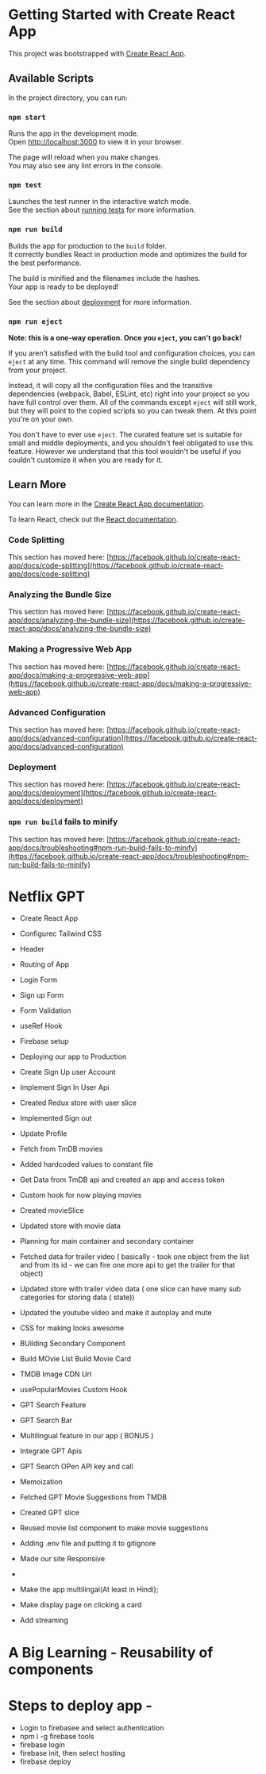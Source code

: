 # Getting Started with Create React App

This project was bootstrapped with [Create React App](https://github.com/facebook/create-react-app).

## Available Scripts

In the project directory, you can run:

### `npm start`

Runs the app in the development mode.\
Open [http://localhost:3000](http://localhost:3000) to view it in your browser.

The page will reload when you make changes.\
You may also see any lint errors in the console.

### `npm test`

Launches the test runner in the interactive watch mode.\
See the section about [running tests](https://facebook.github.io/create-react-app/docs/running-tests) for more information.

### `npm run build`

Builds the app for production to the `build` folder.\
It correctly bundles React in production mode and optimizes the build for the best performance.

The build is minified and the filenames include the hashes.\
Your app is ready to be deployed!

See the section about [deployment](https://facebook.github.io/create-react-app/docs/deployment) for more information.

### `npm run eject`

**Note: this is a one-way operation. Once you `eject`, you can't go back!**

If you aren't satisfied with the build tool and configuration choices, you can `eject` at any time. This command will remove the single build dependency from your project.

Instead, it will copy all the configuration files and the transitive dependencies (webpack, Babel, ESLint, etc) right into your project so you have full control over them. All of the commands except `eject` will still work, but they will point to the copied scripts so you can tweak them. At this point you're on your own.

You don't have to ever use `eject`. The curated feature set is suitable for small and middle deployments, and you shouldn't feel obligated to use this feature. However we understand that this tool wouldn't be useful if you couldn't customize it when you are ready for it.

## Learn More

You can learn more in the [Create React App documentation](https://facebook.github.io/create-react-app/docs/getting-started).

To learn React, check out the [React documentation](https://reactjs.org/).

### Code Splitting

This section has moved here: [https://facebook.github.io/create-react-app/docs/code-splitting](https://facebook.github.io/create-react-app/docs/code-splitting)

### Analyzing the Bundle Size

This section has moved here: [https://facebook.github.io/create-react-app/docs/analyzing-the-bundle-size](https://facebook.github.io/create-react-app/docs/analyzing-the-bundle-size)

### Making a Progressive Web App

This section has moved here: [https://facebook.github.io/create-react-app/docs/making-a-progressive-web-app](https://facebook.github.io/create-react-app/docs/making-a-progressive-web-app)

### Advanced Configuration

This section has moved here: [https://facebook.github.io/create-react-app/docs/advanced-configuration](https://facebook.github.io/create-react-app/docs/advanced-configuration)

### Deployment

This section has moved here: [https://facebook.github.io/create-react-app/docs/deployment](https://facebook.github.io/create-react-app/docs/deployment)

### `npm run build` fails to minify

This section has moved here: [https://facebook.github.io/create-react-app/docs/troubleshooting#npm-run-build-fails-to-minify](https://facebook.github.io/create-react-app/docs/troubleshooting#npm-run-build-fails-to-minify)

# Netflix GPT

- Create React App
- Configurec Tailwind CSS
- Header
- Routing of App

- Login Form
- Sign up Form
- Form Validation
- useRef Hook

- Firebase setup
- Deploying our app to Production
- Create Sign Up user Account
- Implement Sign In User Api

- Created Redux store with user slice
- Implemented Sign out
- Update Profile
- Fetch from TmDB movies
- Added hardcoded values to constant file

- Get Data from TmDB api and created an app and access token
- Custom hook for now playing movies
- Created movieSlice
- Updated store with movie data
- Planning for main container and secondary container
- Fetched data for trailer video ( basically - took one object from the list and from its id - we can fire one more api to get the trailer for that object)
- Updated store with trailer video data ( one slice can have many sub categories for storing data ( state))
- Updated the youtube video and make it autoplay and mute
- CSS for making looks awesome

- BUilding Secondary Component
- Build MOvie List 
Build Movie Card 
- TMDB Image CDN Url 
- usePopularMovies Custom Hook 

- GPT Search Feature
- GPT Search Bar 
- Multilingual feature in our app ( BONUS )
- Integrate GPT Apis
- GPT Search OPen API key and call 
- Memoization 
- Fetched GPT Movie Suggestions from TMDB
- Created GPT slice 
- Reused movie list component to make movie suggestions 
- Adding .env file and putting it to gitignore 
- Made our site Responsive 
- 


- Make the app multilingal(At least in Hindi);
- Make display page on clicking a card 
- Add streaming

# A Big Learning - Reusability of components

# Steps to deploy app -


- Login to firebasee and select authentication
- npm i -g firebase tools
- firebase login
- firebase init, then select hosting
- firebase deploy

